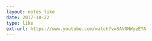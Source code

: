 ```yaml
---
layout: notes_like
date: 2017-10-22
type: like
ext-url: https://www.youtube.com/watch?v=SAVGHWyeEYA
---
```

